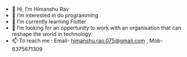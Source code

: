 - 👋 Hi, I’m Himanshu Rav
- 👀 I’m interested in do programming 
- 🌱 I’m currently learning Flutter
- 💞️ I’m looking for an oppertunity to work with an organisation that can reshape the world in technology.
- 📫 To reach me : Email- himanshu.rao.075@gmail.com , Mob- 6375671309

<!---
himanshurao075/himanshurao075 is a ✨ special ✨ repository because its `README.md` (this file) appears on your GitHub profile.
You can click the Preview link to take a look at your changes.
--->
